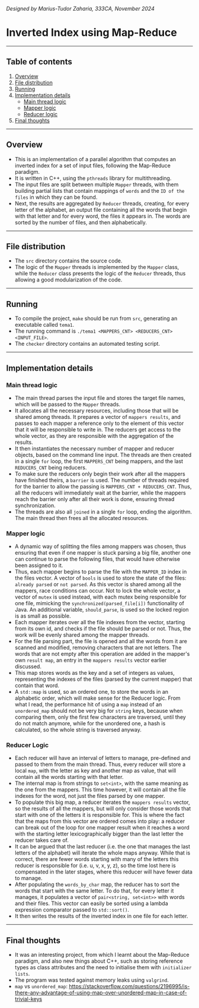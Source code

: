 *Designed by Marius-Tudor Zaharia, 333CA, November 2024*

# Inverted Index using Map-Reduce

---

## Table of contents
1. [Overview](#overview)
2. [File distribution](#file-distribution)
3. [Running](#running)
4. [Implementation details](#implementation-details)
    * [Main thread logic](#main-thread-logic)
    * [Mapper logic](#mapper-logic)
    * [Reducer logic](#reducer-logic)
5. [Final thoughts](#final-thoughts)

---

## Overview
* This is an implementation of a parallel algorithm that computes an inverted
index for a set of input files, following the Map-Reduce paradigm.
* It is written in C++, using the `pthreads` library for multithreading.
* The input files are split between multiple `Mapper` threads, with them 
building partial lists that contain mappings of `words` and the `ID of the
files` in which they can be found.
* Next, the results are aggregated by `Reducer` threads, creating, for every
letter of the alphabet, an output file containing all the words that begin with
that letter and for every word, the files it appears in. The words are sorted
by the number of files, and then alphabetically.

---

## File distribution
* The `src` directory contains the source code.
* The logic of the `Mapper` threads is implemented by the `Mapper` class, while
the `Reducer` class presents the logic of the `Reducer` threads, thus allowing
a good modularization of the code.

---

## Running
* To compile the project, `make` should be run from `src`, generating an
executable called `tema1`.
* The running command is `./tema1 <MAPPERS_CNT> <REDUCERS_CNT> <INPUT_FILE>`.
* The `checker` directory contains an automated testing script.

---

## Implementation details
### Main thread logic
* The main thread parses the input file and stores the target file names, which
will be passed to the `Mapper` threads.
* It allocates all the necessary resources, including those that will be shared
among threads. It prepares a vector of `mappers results`, and passes to each
mapper a reference only to the element of this vector that it will be
responsible to write in. The reducers get access to the whole vector, as they
are responsible with the aggregation of the results.
* It then instantiates the necessary number of mapper and reducer objects,
based on the command line input. The threads are then created in a single `for`
loop, the first `MAPPERS_CNT` being mappers, and the last `REDUCERS_CNT` being
reducers.
* To make sure the reducers only begin their work after all the mappers have
finished theirs, a `barrier` is used. The number of threads required for the
barrier to allow the passing is `MAPPERS_CNT + REDUCERS_CNT`. Thus, all the
reducers will immediately wait at the barrier, while the mappers reach the
barrier only after all their work is done, ensuring thread synchronization.
* The threads are also all `joined` in a single `for` loop, ending the
algorithm. The main thread then frees all the allocated resources.


### Mapper logic
* A dynamic way of splitting the files among mappers was chosen, thus ensuring
that even if one mapper is stuck parsing a big file, another one can continue
to parse the following files, that would have otherwise been assigned to it.
* Thus, each mapper begins to parse the file with the `MAPPER_ID` index in the
files vector. A vector of `bools` is used to store the state of the files:
`already parsed` or `not parsed`. As this vector is shared among all the mappers,
race conditions can occur. Not to lock the whole vector, a vector of `mutex` is
used instead, with each mutex being responsible for one file, mimicking the
`synchronized(parsed_file[i])` functionality of Java. An additional variable,
`should_parse`, is used so the locked region is as small as possible.
* Each mapper iterates over all the file indexes from the vector, starting from
its own id, and checks if the file should be parsed or not. Thus, the work will
be evenly shared among the mapper threads.
* For the file parsing part, the file is opened and all the words from it are
scanned and modified, removing characters that are not letters. The words that
are not empty after this operation are added in the mapper's own `result map`,
an entry in the `mappers results` vector earlier discussed.
* This map stores words as the key and a set of integers as values,
representing the indexes of the files (parsed by the current mapper) that
contain that word.
* A `std::map` is used, so an ordered one, to store the words in an alphabetic
order, which will make sense for the Reducer logic. From what I read, the
performance hit of using a `map` instead of an `unordered_map` should not be
very big for `string` keys, because when comparing them, only the first few
characters are traversed, until they do not match anymore, while for the
unordered one, a hash is calculated, so the whole string is traversed anyway.


### Reducer Logic
* Each reducer will have an interval of letters to manage, pre-defined and
passed to them from the main thread. Thus, every reducer will store a local
`map`, with the letter as key and another map as value, that will contain all
the words starting with that letter.
* The internal map is from strings to `set<int>`, with the same meaning as
the one from the mappers. This time however, it will contain all the file
indexes for the word, not just the files parsed by one mapper.
* To populate this big map, a reducer iterates the `mappers results` vector,
so the results of all the mappers, but will only consider those words that
start with one of the letters it is responsible for. This is where the fact
that the maps from this vector are ordered comes into play: a reducer can break
out of the loop for one mapper result when it reaches a word with the starting
letter lexicographically bigger than the last letter the reducer takes care of.
* It can be argued that the last reducer (i.e. the one that manages the last
letters of the alphabet) will iterate the whole maps anyway. While that is
correct, there are fewer words starting with many of the letters this reducer
is responsible for (i.e. u, v, x, y, z), so the time lost here is compensated
in the later stages, where this reducer will have fewer data to manage.
* After populating the `words_by_char` map, the reducer has to sort the words
that start with the same letter. To do that, for every letter it manages, it
populates a vector of `pair<string, set<int>>` with words and their files.
This vector can easily be sorted using a lambda expression comparator passed to
`std::sort()`.
* It then writes the results of the inverted index in one file for each letter.

---

## Final thoughts
* It was an interesting project, from which I learnt about the Map-Reduce
paradigm, and also new things about C++, such as storing reference types as
class attributes and the need to initialise them with `initializer lists`.
* The program was tested against memory leaks using `valgrind`.
* `map` vs `unordered_map`:
https://stackoverflow.com/questions/2196995/is-there-any-advantage-of-using-map-over-unordered-map-in-case-of-trivial-keys

